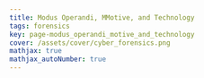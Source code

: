 ```yaml
---
title: Modus Operandi, MMotive, and Technology
tags: forensics
key: page-modus_operandi_motive_and_technology
cover: /assets/cover/cyber_forensics.png
mathjax: true
mathjax_autoNumber: true
---
```


## 
